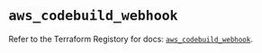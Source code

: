 # `aws_codebuild_webhook`

Refer to the Terraform Registory for docs: [`aws_codebuild_webhook`](https://registry.terraform.io/providers/hashicorp/aws/5.21.0/docs/resources/codebuild_webhook).
